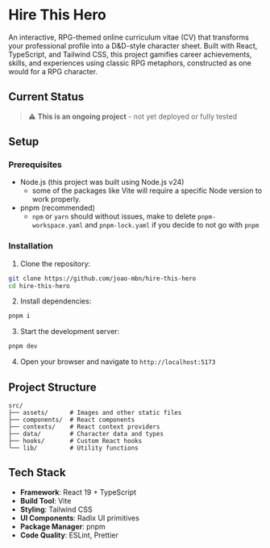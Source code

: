 # Hire This Hero

An interactive, RPG-themed online curriculum vitae (CV) that transforms your professional profile into a D&D-style character sheet. Built with React, TypeScript, and Tailwind CSS, this project gamifies career achievements, skills, and experiences using classic RPG metaphors, constructed as one would for a RPG character.

## Current Status

> ⚠️ **This is an ongoing project** - not yet deployed or fully tested

## Setup

### Prerequisites

- Node.js (this project was built using Node.js v24)
  - some of the packages like Vite will require a specific Node version to work properly.
- pnpm (recommended)
  - `npm` or `yarn` should without issues, make to delete `pnpm-workspace.yaml` and `pnpm-lock.yaml` if you decide to not go with `pnpm`

### Installation

1. Clone the repository:

```bash
git clone https://github.com/joao-mbn/hire-this-hero
cd hire-this-hero
```

2. Install dependencies:

```bash
pnpm i
```

3. Start the development server:

```bash
pnpm dev
```

4. Open your browser and navigate to `http://localhost:5173`

## Project Structure

```
src/
├── assets/      # Images and other static files
├── components/  # React components
├── contexts/    # React context providers
├── data/        # Character data and types
├── hooks/       # Custom React hooks
└── lib/         # Utility functions
```

## Tech Stack

- **Framework**: React 19 + TypeScript
- **Build Tool**: Vite
- **Styling**: Tailwind CSS
- **UI Components**: Radix UI primitives
- **Package Manager**: pnpm
- **Code Quality**: ESLint, Prettier

